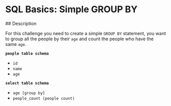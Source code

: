 # SQL Basics: Simple GROUP BY

## Description

For this challenge you need to create a simple `GROUP BY` statement, you want to group all the people by their `age` and count the people who have the same `age`.

**`people table schema`**

* `id`
* `name`
* `age`

**`select table schema`**

* `age [group by]`
* `people_count (people count)`
